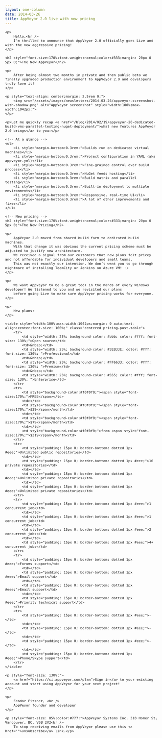 ```yaml
---
layout: one-column
date: 2014-03-26
title: AppVeyor 2.0 live with new pricing
---
```


<div style="font-family:'Segoe UI',Arial,Sans-Serif;font-size:10pt;width:100%; max-width:1042px;margin: 0 auto;">

    <p>
        Hello,<br />
        I’m thrilled to announce that AppVeyor 2.0 officially goes Live and with the new aggressive pricing!
    </p>

    <h2 style="font-size:170%;font-weight:normal;color:#333;margin: 20px 0 5px 0;">The New AppVeyor</h2>

    <p>
        After being almost two months in private and then public beta we finally upgraded production environment to AppVeyor 2.0 and developers truly love it!
    </p>

    <p style="text-align: center;margin: 2.5rem 0;">
        <img src="/assets/images/newsletters/2014-03-26/appveyor-screenshot-with-shadow.png" alt="AppVeyor screenshot" style="width:100%;max-width:1042px;">
    </p>

    <p>Let me quickly recap <a href="/blog/2014/02/19/appveyor-20-dedicated-build-vms-parallel-testing-nuget-deployment/">what new features AppVeyor 2.0 brings</a> to you:</p>

    <!-- At a glance -->
    <ul>
        <li style="margin-bottom:0.3rem;">Builds run on dedicated virtual machines</li>
        <li style="margin-bottom:0.3rem;">Project configuration in YAML (aka appveyor.yml)</li>
        <li style="margin-bottom:0.3rem;">Fine-grained control over build process</li>
        <li style="margin-bottom:0.3rem;">NuGet feeds hosting</li>
        <li style="margin-bottom:0.3rem;">Build matrix and parallel testing</li>
        <li style="margin-bottom:0.3rem;">Built-in deployment to multiple environments</li>
        <li style="margin-bottom:0.3rem;">Responsive, real-time UI</li>
        <li style="margin-bottom:0.3rem;">A lot of other improvements and fixes</li>
    </ul>

    <!-- New pricing -->
    <h2 style="font-size:170%;font-weight:normal;color:#333;margin: 20px 0 5px 0;">The New Pricing</h2>

    <p>
        AppVeyor 2.0 moved from shared build farm to dedicated build machines.
        With that change it was obvious the current pricing scheme must be adjusted to justify new architecture.
        We received a signal from our customers that new plans felt pricey and not affordable for individual developers and small teams.
        This was not exactly our intention. We don’t want you to go through nightmare of installing TeamCity or Jenkins on Azure VM! :)
    </p>

    <p>
        We want AppVeyor to be a great tool in the hands of every Windows developer! We listened to you and we revisited our plans
        before going Live to make sure AppVeyor pricing works for everyone.
    </p>

    <p>
        New plans:
    </p>

    <table style="width:100%;max-width:1042px;margin: 0 auto;text-align:center;font-size: 100%;" class="centered pricing-post-table">
        <tr>
            <td style="width: 25%; background-color: #bbb; color: #fff; font-size: 130%;">Open source</td>
            <td>&nbsp;</td>
            <td style="width: 25%; background-color: #3EB33E; color: #fff; font-size: 130%; ">Professional</td>
            <td>&nbsp;</td>
            <td style="width: 25%; background-color: #FF6633; color: #fff; font-size: 130%; ">Premium</td>
            <td>&nbsp;</td>
            <td style="width: 25%; background-color: #555; color: #fff; font-size: 130%; ">Enterprise</td>
        </tr>
        <tr>
            <td style="background-color:#f0f0f0;"><span style="font-size:170%;">FREE</span></td>
            <td></td>
            <td style="background-color:#f0f0f0;"><span style="font-size:170%;">$39</span>/month</td>
            <td></td>
            <td style="background-color:#f0f0f0;"><span style="font-size:170%;">$79</span>/month</td>
            <td></td>
            <td style="background-color:#f0f0f0;">from <span style="font-size:170%;">$319</span>/month</td>
        </tr>
        <tr>
            <td style="padding: 15px 0; border-bottom: dotted 1px #eee;">Unlimited public repositories</td>
            <td></td>
            <td style="padding: 15px 0; border-bottom: dotted 1px #eee;">10 private repositories</td>
            <td></td>
            <td style="padding: 15px 0; border-bottom: dotted 1px #eee;">Unlimited private repositories</td>
            <td></td>
            <td style="padding: 15px 0; border-bottom: dotted 1px #eee;">Unlimited private repositories</td>
        </tr>
        <tr>
            <td style="padding: 15px 0; border-bottom: dotted 1px #eee;">1 concurrent job</td>
            <td></td>
            <td style="padding: 15px 0; border-bottom: dotted 1px #eee;">1 concurrent job</td>
            <td></td>
            <td style="padding: 15px 0; border-bottom: dotted 1px #eee;">2 concurrent jobs</td>
            <td></td>
            <td style="padding: 15px 0; border-bottom: dotted 1px #eee;">4+ concurrent jobs</td>
        </tr>
        <tr>
            <td style="padding: 15px 0; border-bottom: dotted 1px #eee;">Forums support</td>
            <td></td>
            <td style="padding: 15px 0; border-bottom: dotted 1px #eee;">Email support</td>
            <td></td>
            <td style="padding: 15px 0; border-bottom: dotted 1px #eee;">Email support</td>
            <td></td>
            <td style="padding: 15px 0; border-bottom: dotted 1px #eee;">Priority technical support</td>
        </tr>
        <tr>
            <td style="padding: 15px 0; border-bottom: dotted 1px #eee;">-</td>
            <td></td>
            <td style="padding: 15px 0; border-bottom: dotted 1px #eee;">-</td>
            <td></td>
            <td style="padding: 15px 0; border-bottom: dotted 1px #eee;">-</td>
            <td></td>
            <td style="padding: 15px 0; border-bottom: dotted 1px #eee;">Phone/Skype support</td>
        </tr>
    </table>

    <p style="font-size: 130%;">
        <a href="https://ci.appveyor.com/plan">Sign in</a> to your existing account and start using AppVeyor for your next project!
    </p>

    <p>
        Feodor Fitsner, <br />
        AppVeyor founder and developer
    </p>

    <p style="font-size: 85%;color:#777;">AppVeyor Systems Inc. 318 Homer St, Vancouver, BC, V6B 2V2<br />
        To stop receiving emails from AppVeyor please use this <a href="">unsubscribe</a> link.</p>
</div>

